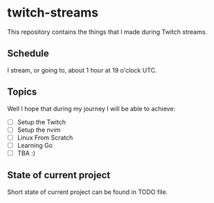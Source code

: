 # twitch-streams

This repository contains the things that I made during Twitch streams.

## Schedule

I stream, or going to, about 1 hour at 19 o'clock UTC.

## Topics

Well I hope that during my journey I will be able to achieve:

- [ ] Setup the Twitch
- [ ] Setup the nvim
- [ ] Linux From Scratch
- [ ] Learning Go
- [ ] TBA :)

## State of current project

Short state of current project can be found in TODO file.
